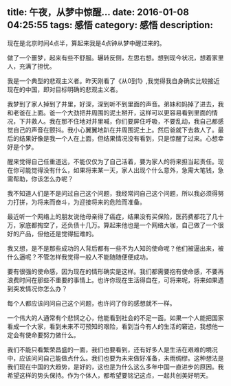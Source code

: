 title: 午夜，从梦中惊醒...
date: 2016-01-08 04:25:55
tags: 感悟
category: 感悟
description:
---

现在是北京时间4点半，算起来我是4点钟从梦中醒过来的。

做了一个噩梦，起来有些不舒服。辗转反侧，左思右想。想到现今状况，想着家里人，充满了担忧。

我是一个典型的悲观主义者。昨天刚看了《从0到1》,我觉得我自身确实比较接近现在的中国，即对目标明确的悲观主义者。

我梦到了家人掉到了井里，好深，深到听不到里面的声音。弟妹和妈掉了进去，我和老爸在上面。爸一个大劲把井周围的泥土掰开，这样可以更容易看到里面的情况，下井救人。我在那不住地对井里喊，你们要屏住呼吸，不要乱动，我自己都感觉自己的声音在颤抖。我小心翼翼地趴在井周围泥土上。然后爸就下去救人了。最后的结果好像是我一个人在上面，但结果情况没有看到，只是惊醒了过来。心想幸好是个梦。

醒来觉得自己任重道远，不能仅仅为了自己活着，要为家人的将来担当起责任。现在你可能觉得没有什么，如果将来某一天，家人出现个什么意外，急需大笔钱，急需帮助，你该怎么办呢？

我不知道人们是不是问过自己这个问题，我经常问自己这个问题，所以我必须得努力打拼，为将来而奋斗，为迎接将来的危险而准备。

最近听一个网络上的朋友说他母亲得了癌症，结果没有买保险，医药费都花了几十万，家底都掏空了，还负债十几万。算起来他也是一个网络大咖，自己做了一个很好的产品，但他还是觉得挺难的。

我又想，是不是那些成功的人背后都有一些不为人知的使命呢？他们被逼出来，被什么逼呢？不管怎样我觉得一般人不能随随便便成功。

要有很强的使命感，因为现在的情形确实是这样。我们都需要抱有使命感，不要再浪费时间在那些不重要的事情上。也许你现在生活得自在，可将来呢，将来如果遇到突发情况你怎么办？

每个人都应该问问自己这个问题，也许问了你的感想就不一样。

一个伟大的人通常有个悲悯之心，他能看到社会的不足一面。如果一个人能把国家看成一个大家，看到未来不可预知的艰险，看到当今有人的生活的窘迫，我想他一定会有使命要努力做什么。

我们不能只看繁荣昌盛的一面，我们也要看到，还有好多人是生活在艰难的境况中，应该问问自己能做点什么。我们也要为未来做好准备，未雨绸缪。这种想法是我们现在中国的大趋势，是好的，这也是为什么这么多年中国一直进步的原因。我希望这样的势头保持。作为个体人，都希望要铭记这点，一起共创美好明天。